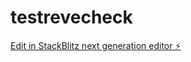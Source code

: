 # testrevecheck

[Edit in StackBlitz next generation editor ⚡️](https://stackblitz.com/~/github.com/OlliePOL/testrevecheck)